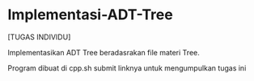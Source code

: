 # Implementasi-ADT-Tree
[TUGAS INDIVIDU]

Implementasikan ADT Tree beradasrakan file materi Tree.

Program dibuat di cpp.sh submit linknya untuk mengumpulkan tugas ini 
